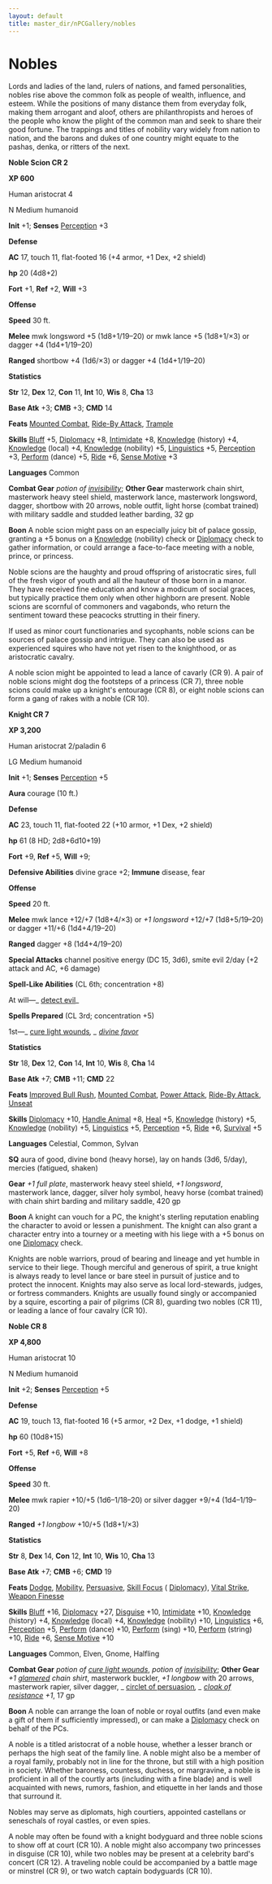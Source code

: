 ```yaml
---
layout: default
title: master_dir/nPCGallery/nobles
---
```

# Nobles

Lords and ladies of the land, rulers of nations, and famed personalities, nobles rise above the common folk as people of wealth, influence, and esteem. While the positions of many distance them from everyday folk, making them arrogant and aloof, others are philanthropists and heroes of the people who know the plight of the common man and seek to share their good fortune. The trappings and titles of nobility vary widely from nation to nation, and the barons and dukes of one country might equate to the pashas, denka, or ritters of the next.

**Noble Scion CR 2**

**XP 600**

Human aristocrat 4

N Medium humanoid

**Init** +1; **Senses** [Perception](../../skill_dir/perception#_perception) +3

**Defense**

**AC** 17, touch 11, flat-footed 16 (+4 armor, +1 Dex, +2 shield)

**hp** 20 (4d8+2)

**Fort** +1, **Ref** +2, **Will** +3

**Offense**

**Speed** 30 ft.

**Melee** mwk longsword +5 (1d8+1/19–20) or mwk lance +5 (1d8+1/×3) or dagger +4 (1d4+1/19–20)

**Ranged** shortbow +4 (1d6/×3) or dagger +4 (1d4+1/19–20)

**Statistics**

**Str** 12, **Dex** 12, **Con** 11, **Int** 10, **Wis** 8, **Cha** 13

**Base Atk** +3; **CMB** +3; **CMD** 14

**Feats** [Mounted Combat](../../feats#_mounted-combat), [Ride-By Attack](../../feats#_ride-by-attack), [Trample](../../feats#_trample)

**Skills** [Bluff](../../skill_dir/bluff#_bluff) +5, [Diplomacy](../../skill_dir/diplomacy#_diplomacy) +8, [Intimidate](../../skill_dir/intimidate#_intimidate) +8, [Knowledge](../../skill_dir/knowledge#_knowledge) (history) +4, [Knowledge](../../skill_dir/knowledge#_knowledge) (local) +4, [Knowledge](../../skill_dir/knowledge#_knowledge) (nobility) +5, [Linguistics](../../skill_dir/linguistics#_linguistics) +5, [Perception](../../skill_dir/perception#_perception) +3, [Perform](../../skill_dir/perform#_perform) (dance) +5, [Ride](../../skill_dir/ride#_ride) +6, [Sense Motive](../../skill_dir/senseMotive#_sense-motive) +3

**Languages** Common

**Combat Gear** _potion of [invisibility](../../spell_dir/invisibility#_invisibility)_; **Other Gear** masterwork chain shirt, masterwork heavy steel shield, masterwork lance, masterwork longsword, dagger, shortbow with 20 arrows, noble outfit, light horse (combat trained) with military saddle and studded leather barding, 32 gp

**Boon** A noble scion might pass on an especially juicy bit of palace gossip, granting a +5 bonus on a [Knowledge](../../skill_dir/knowledge#_knowledge) (nobility) check or [Diplomacy](../../skill_dir/diplomacy#_diplomacy) check to gather information, or could arrange a face-to-face meeting with a noble, prince, or princess.

Noble scions are the haughty and proud offspring of aristocratic sires, full of the fresh vigor of youth and all the hauteur of those born in a manor. They have received fine education and know a modicum of social graces, but typically practice them only when other highborn are present. Noble scions are scornful of commoners and vagabonds, who return the sentiment toward these peacocks strutting in their finery.

If used as minor court functionaries and sycophants, noble scions can be sources of palace gossip and intrigue. They can also be used as experienced squires who have not yet risen to the knighthood, or as aristocratic cavalry.

A noble scion might be appointed to lead a lance of cavarly (CR 9). A pair of noble scions might dog the footsteps of a princess (CR 7), three noble scions could make up a knight's entourage (CR 8), or eight noble scions can form a gang of rakes with a noble (CR 10).

**Knight CR 7**

**XP 3,200**

Human aristocrat 2/paladin 6

LG Medium humanoid

**Init** +1; **Senses** [Perception](../../skill_dir/perception#_perception) +5

**Aura** courage (10 ft.)

**Defense**

**AC** 23, touch 11, flat-footed 22 (+10 armor, +1 Dex, +2 shield)

**hp** 61 (8 HD; 2d8+6d10+19)

**Fort** +9, **Ref** +5, **Will** +9;

**Defensive Abilities** divine grace +2; **Immune** disease, fear

**Offense**

**Speed** 20 ft.

**Melee** mwk lance +12/+7 (1d8+4/×3) or _+1 longsword_ +12/+7 (1d8+5/19–20) or dagger +11/+6 (1d4+4/19–20)

**Ranged** dagger +8 (1d4+4/19–20)

**Special Attacks** channel positive energy (DC 15, 3d6), smite evil 2/day (+2 attack and AC, +6 damage)

**Spell-Like Abilities** (CL 6th; concentration +8)

At will—_ [detect evil](../../spell_dir/detectEvil#_detect-evil)_

**Spells Prepared** (CL 3rd; concentration +5)

1st—_ [cure light wounds](../../spell_dir/cureLightWounds#_cure-light-wounds)_, _ [divine favor](../../spell_dir/divineFavor#_divine-favor)_

**Statistics**

**Str** 18, **Dex** 12, **Con** 14, **Int** 10, **Wis** 8, **Cha** 14

**Base Atk** +7; **CMB** +11; **CMD** 22

**Feats** [Improved Bull Rush](../../feats#_improved-bull-rush), [Mounted Combat](../../feats#_mounted-combat), [Power Attack](../../feats#_power-attack), [Ride-By Attack](../../feats#_ride-by-attack), [Unseat](../../feats#_unseat)

**Skills** [Diplomacy](../../skill_dir/diplomacy#_diplomacy) +10, [Handle Animal](../../skill_dir/handleAnimal#_handle-animal) +8, [Heal](../../skill_dir/heal#_heal) +5, [Knowledge](../../skill_dir/knowledge#_knowledge) (history) +5, [Knowledge](../../skill_dir/knowledge#_knowledge) (nobility) +5, [Linguistics](../../skill_dir/linguistics#_linguistics) +5, [Perception](../../skill_dir/perception#_perception) +5, [Ride](../../skill_dir/ride#_ride) +6, [Survival](../../skill_dir/survival#_survival) +5

**Languages** Celestial, Common, Sylvan

**SQ** aura of good, divine bond (heavy horse), lay on hands (3d6, 5/day), mercies (fatigued, shaken)

**Gear** _+1 full plate_, masterwork heavy steel shield, _+1 longsword_, masterwork lance, dagger, silver holy symbol, heavy horse (combat trained) with chain shirt barding and military saddle, 420 gp

**Boon** A knight can vouch for a PC, the knight's sterling reputation enabling the character to avoid or lessen a punishment. The knight can also grant a character entry into a tourney or a meeting with his liege with a +5 bonus on one [Diplomacy](../../skill_dir/diplomacy#_diplomacy) check.

Knights are noble warriors, proud of bearing and lineage and yet humble in service to their liege. Though merciful and generous of spirit, a true knight is always ready to level lance or bare steel in pursuit of justice and to protect the innocent. Knights may also serve as local lord-stewards, judges, or fortress commanders. Knights are usually found singly or accompanied by a squire, escorting a pair of pilgrims (CR 8), guarding two nobles (CR 11), or leading a lance of four cavalry (CR 10).

**Noble CR 8**

**XP 4,800**

Human aristocrat 10

N Medium humanoid

**Init** +2; **Senses** [Perception](../../skill_dir/perception#_perception) +5

**Defense**

**AC** 19, touch 13, flat-footed 16 (+5 armor, +2 Dex, +1 dodge, +1 shield)

**hp** 60 (10d8+15)

**Fort** +5, **Ref** +6, **Will** +8

**Offense**

**Speed** 30 ft.

**Melee** mwk rapier +10/+5 (1d6–1/18–20) or silver dagger +9/+4 (1d4–1/19–20)

**Ranged** _+1 longbow_ +10/+5 (1d8+1/×3)

**Statistics**

**Str** 8, **Dex** 14, **Con** 12, **Int** 10, **Wis** 10, **Cha** 13

**Base Atk** +7; **CMB** +6; **CMD** 19

**Feats** [Dodge](../../feats#_dodge), [Mobility](../../feats#_mobility), [Persuasive](../../feats#_persuasive), [Skill Focus](../../feats#_skill-focus) ( [Diplomacy](../../skill_dir/diplomacy#_diplomacy)), [Vital Strike](../../feats#_vital-strike), [Weapon Finesse](../../feats#_weapon-finesse)

**Skills** [Bluff](../../skill_dir/bluff#_bluff) +16, [Diplomacy](../../skill_dir/diplomacy#_diplomacy) +27, [Disguise](../../skill_dir/disguise#_disguise) +10, [Intimidate](../../skill_dir/intimidate#_intimidate) +10, [Knowledge](../../skill_dir/knowledge#_knowledge) (history) +4, [Knowledge](../../skill_dir/knowledge#_knowledge) (local) +4, [Knowledge](../../skill_dir/knowledge#_knowledge) (nobility) +10, [Linguistics](../../skill_dir/linguistics#_linguistics) +6, [Perception](../../skill_dir/perception#_perception) +5, [Perform](../../skill_dir/perform#_perform) (dance) +10, [Perform](../../skill_dir/perform#_perform) (sing) +10, [Perform](../../skill_dir/perform#_perform) (string) +10, [Ride](../../skill_dir/ride#_ride) +6, [Sense Motive](../../skill_dir/senseMotive#_sense-motive) +10

**Languages** Common, Elven, Gnome, Halfling

**Combat Gear** _potion of [cure light wounds](../../spell_dir/cureLightWounds#_cure-light-wounds)_, _potion of [invisibility](../../spell_dir/invisibility#_invisibility)_; **Other Gear** _+1 [glamered](../../magicItem_dir/armor#_armor-glamered) chain shirt_, masterwork buckler, _+1 longbow_ with 20 arrows, masterwork rapier, silver dagger, _ [circlet of persuasion](../../magicItem_dir/wondrousItems#_circlet-of-persuasion)_, _ [cloak of resistance](../../magicItem_dir/wondrousItems#_cloak-of-resistance) +1_, 17 gp

**Boon** A noble can arrange the loan of noble or royal outfits (and even make a gift of them if sufficiently impressed), or can make a [Diplomacy](../../skill_dir/diplomacy#_diplomacy) check on behalf of the PCs.

A noble is a titled aristocrat of a noble house, whether a lesser branch or perhaps the high seat of the family line. A noble might also be a member of a royal family, probably not in line for the throne, but still with a high position in society. Whether baroness, countess, duchess, or margravine, a noble is proficient in all of the courtly arts (including with a fine blade) and is well acquainted with news, rumors, fashion, and etiquette in her lands and those that surround it.

Nobles may serve as diplomats, high courtiers, appointed castellans or seneschals of royal castles, or even spies.

A noble may often be found with a knight bodyguard and three noble scions to show off at court (CR 10). A noble might also accompany two princesses in disguise (CR 10), while two nobles may be present at a celebrity bard's concert (CR 12). A traveling noble could be accompanied by a battle mage or minstrel (CR 9), or two watch captain bodyguards (CR 10).

